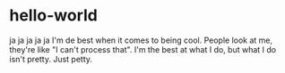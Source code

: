 # hello-world
ja ja ja ja ja
I'm de best when it comes to being cool.
People look at me, they're like "I can't process that".
I'm the best at what I do, but what I do isn't pretty. Just petty.

